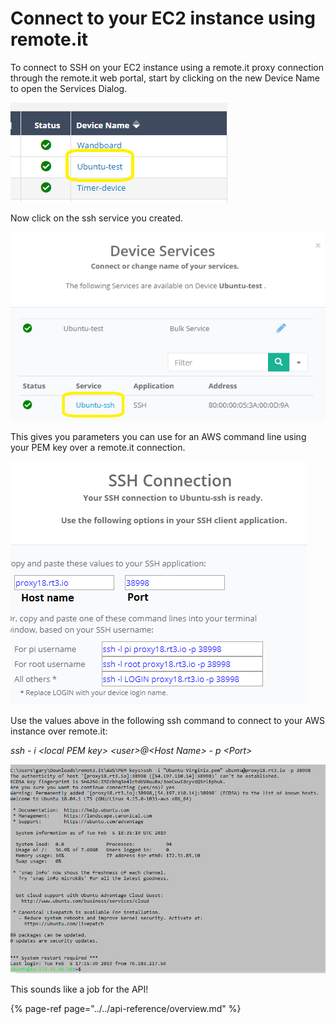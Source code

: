 # Connect to your EC2 instance using remote.it

To connect to SSH on your EC2 instance using a remote.it proxy connection through the remote.it web portal, start by clicking on the new Device Name to open the Services Dialog.

![](../../.gitbook/assets/image%20%2821%29.png)

Now click on the ssh service you created.

![](../../.gitbook/assets/image%20%28322%29.png)

This gives you parameters you can use for an AWS command line using your PEM key over a remote.it connection.

![](../../.gitbook/assets/image%20%28227%29.png)

Use the values above in the following ssh command to connect to your AWS instance over remote.it:

_ssh - i &lt;local PEM key&gt; &lt;user&gt;@&lt;Host Name&gt; - p &lt;Port&gt;_

![](../../.gitbook/assets/image%20%28442%29.png)

This sounds like a job for the API!

{% page-ref page="../../api-reference/overview.md" %}

